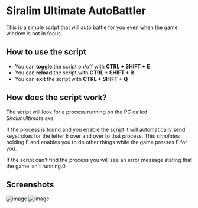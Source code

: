 # Siralim Ultimate AutoBattler
This is a simple script that will auto battle for you even when the game window is not in focus.

## How to use the script
- You can **toggle** the script on/off with **CTRL + SHIFT + E**
- You can **reload** the script with **CTRL + SHIFT + R**
- You can **exit** the script with **CTRL + SHIFT + Q**

## How does the script work?
The script will look for a process running on the PC called *SiralimUltimate.exe*.

If the process is found and you enable the script it will automatically send keystrokes for the letter *E* over and over to that process. This *simulates* holding E and enables you to do other things while the game presses E for you.

If the script can't find the process you will see an error message stating that the game isn't running.0

## Screenshots

![image](https://github.com/user-attachments/assets/e88d76b9-6128-4953-9ee1-0a9338b07adc)
![image](https://github.com/user-attachments/assets/24b32111-8094-4faa-8c50-0eea2503227c)
